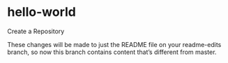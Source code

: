 # hello-world
Create a Repository

These changes will be made to just the README file on your readme-edits branch, so now this branch contains content that’s different from master.
